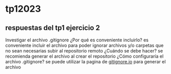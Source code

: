 # tp12023

## respuestas del tp1 ejercicio 2

Investigar el archivo .gitignore ¿Por qué es conveniente incluirlo?
es conveniente incluir el archivo para poder ignorar archivos y/o carpetas que no sean necesarias subir al repositorio remoto
¿Cuándo se debe hacer?
se recomienda generar el archivo al crear el repositorio
¿Cómo configuraría el archivo .gitignore?
se puede utilizar la pagina de [gitignore.io](https://www.toptal.com/developers/gitignore) para generar el archivo
